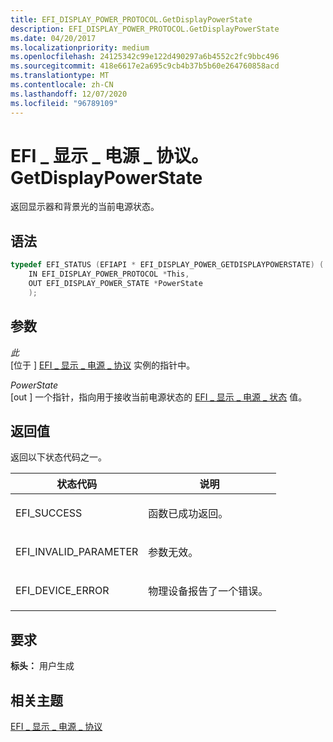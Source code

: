 ```yaml
---
title: EFI_DISPLAY_POWER_PROTOCOL.GetDisplayPowerState
description: EFI_DISPLAY_POWER_PROTOCOL.GetDisplayPowerState
ms.date: 04/20/2017
ms.localizationpriority: medium
ms.openlocfilehash: 24125342c99e122d490297a6b4552c2fc9bbc496
ms.sourcegitcommit: 418e6617e2a695c9cb4b37b5b60e264760858acd
ms.translationtype: MT
ms.contentlocale: zh-CN
ms.lasthandoff: 12/07/2020
ms.locfileid: "96789109"
---
```

# <a name="efi_display_power_protocolgetdisplaypowerstate"></a>EFI \_ 显示 \_ 电源 \_ 协议。GetDisplayPowerState


返回显示器和背景光的当前电源状态。

## <a name="syntax"></a>语法


```cpp
typedef EFI_STATUS (EFIAPI * EFI_DISPLAY_POWER_GETDISPLAYPOWERSTATE) (
    IN EFI_DISPLAY_POWER_PROTOCOL *This,
    OUT EFI_DISPLAY_POWER_STATE *PowerState 
    );
```

## <a name="parameters"></a>参数


<a href="" id="this"></a>*此*  
\[位于 \] [EFI \_ 显示 \_ 电源 \_ 协议](efi-display-power-protocol.md) 实例的指针中。

<a href="" id="powerstate"></a>*PowerState*  
\[out \] 一个指针，指向用于接收当前电源状态的 [EFI \_ 显示 \_ 电源 \_ 状态](efi-display-power-state.md) 值。

## <a name="return-value"></a>返回值


返回以下状态代码之一。

<table>
<colgroup>
<col width="50%" />
<col width="50%" />
</colgroup>
<thead>
<tr class="header">
<th>状态代码</th>
<th>说明</th>
</tr>
</thead>
<tbody>
<tr class="odd">
<td><p>EFI_SUCCESS</p></td>
<td><p>函数已成功返回。</p></td>
</tr>
<tr class="even">
<td><p>EFI_INVALID_PARAMETER</p></td>
<td><p>参数无效。</p></td>
</tr>
<tr class="odd">
<td><p>EFI_DEVICE_ERROR</p></td>
<td><p>物理设备报告了一个错误。</p></td>
</tr>
</tbody>
</table>

 

## <a name="requirements"></a>要求


**标头：** 用户生成

## <a name="related-topics"></a>相关主题
[EFI \_ 显示 \_ 电源 \_ 协议](efi-display-power-protocol.md)  



